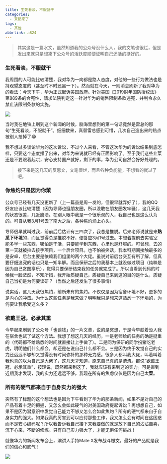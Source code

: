 ```yaml
---
title: 生死看淡，不服就干
categories:
  - 来都来了
tags:
  - 其他
abbrlink: a824
---
```


> 其实这是一篇水文，虽然知道我的公众号没什么人，我的文笔也很烂，但是发出来就只是想凑下公众号的活跃度顺便证明自己还活的挺好的。

### 生死看淡，不服就干

我周围的人可能比较清楚，我对华为一向都是路人态度，对他的一些行为做法也是持观望态度的（甚至时不时还黑一下）。然而就在今天，一则消息刷新了我对华为的看法：今天下午，华为正式起诉美国政府。针对美国《2019财年国防授权法》第889条的合宪性，请求法院判定这一针对华为的销售限制条款违宪，并判令永久禁止该限制条款的实施。

![](https://ws1.sinaimg.cn/large/006tKfTcgy1g0undcual4j314x0n2nhj.jpg)

当时我在地铁上刷到这个新闻的时候，脑海里想到的第一句话竟然是雷总的那句“生死看淡，不服就干”。细细数来，真替雷总感到可惜，几次自己造出来的热点被别人抢掉了😂

我不想过多谈论华为的这次诉讼，不过个人来看，不管这次华为的诉讼结果到底怎样，只要这个态度摆了出来，对华为来说就已经有正面影响了。至于我们这些韭菜还是不要跟着起哄，安心支持国产就好，剩下的事，华为公司自然会好好处理的。

> 接下来是这几天的反思文，文笔很烂，而且各种负能量，不想看的就过了吧。

### 你焦灼只是因为你菜

公众号已经有几天没更新了（上一篇虽是周一发的，但很早就弄好了），我的QQ好友应该比较清楚（因为导师也逛朋友圈，所以没敢在朋友圈发牢骚），这几天我的状态很差，几近崩溃。在别人眼中我是一个很乐观的人，我自己也是这么认为的。可自从我3月1号去了南大之后，各种焦灼涌上心头。

导师很早就叫过我，前前后后估计有三四次了，我总是推脱。后来老师说就是来**熟悉下环境**的，而且觉得总是推脱不好，便答应3月1号过去。本想着提前去实验室能多学一些东西，哪怕是干活，只要能学到东西，心里也是舒服的。可曾想，去的第一天就被拉去接手项目，一个后台项目。也不怕被笑话，我本科期间接触最多的是安卓，后台主要是依赖我们组里的两个大佬。虽说对前后台交互有所了解，但真要仔细追究的话也只是一知半解。而且保研之后的我基本上就没做过项目（纯粹是因为自己贪图享乐），觉得只要保研结束我的任务就完成了。所以当看到代码的时候我一脸茫然，不知所措，我开始质疑自己，质疑自己来到这的目的是什么，质疑自己当初是为何要读研？（当然之后还发生了很多事情）

说实话，这几天我很焦灼，前所未有的焦灼。不仅仅是因为宿舍环境不好，更多的是内心的冲击。为什么这些任务是我来做？明明我只是想来这熟悉一下环境的，为何要让我承受这么多？

### 欲戴王冠，必承其重

今早起来刷到了公众号「也谈钱」的一片文章，说的是冥想，于是今早趁着没人我在宿舍也试了试这个方法。我想了想这几天的经历，一是老师给的任务的确是挺重的（代码都不给熟悉的时间就直接让上手做了）。二是同为保研的同学扮猪吃老虎，明明他们什么都会，却还是在说自己什么都不会。三是因为终于发觉自己的实力还远远不够却又觉得没有时间弥补的那种无力感。很多人都叫我大佬，叫着叫着我也真的以为自己是大佬了，这几天才知道，原来自己真的是渣渣。都说“欲戴王冠，必承其重”，按理说，既然都来到这了，我就应该有来到这的实力。可是直到近期我才发现，我的实力还远远不够。我现在所有的焦虑仅仅是因为自己太**菜**。

### 所有的硬气都来自于自身实力的强大

突然有了标题的这个想法也是因为下午看到了华为的那条新闻，如果不是对自己的产品有着十足的把握，又怎么会如此硬气的对美国政府提起诉讼？再想想自己，如果不是因为潜意识中发觉自己能力不够又怎么会如此焦灼？所有的硬气都来自于自身实力的强大。如果我真的厉害到可以应付那些工作，我又怎么会有时间在这困惑而不是安心编码呢？所以我告诉我自己接下来我要做的就是放下自己的沾沾自喜，沉下心来，不断的修炼。只有自己实力强大了，才能无惧任何挑战！

就像华为的新闻发布会上，演讲人手持Mate X发布战斗檄文，最好的产品就是我们的信心和底气！

![](https://ws4.sinaimg.cn/large/006tKfTcgy1g0unupu3jag309w05k4lx.gif)